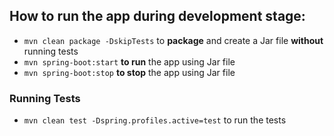 ## How to run the app during development stage:

- `mvn clean package -DskipTests` to **package** and create a Jar file **without** running tests
- `mvn spring-boot:start` **to run** the app using Jar file
- `mvn spring-boot:stop` **to stop** the app using Jar file

### Running Tests
- `mvn clean test -Dspring.profiles.active=test` to run the tests
